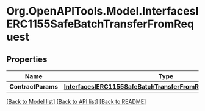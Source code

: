 # Org.OpenAPITools.Model.InterfacesIERC1155SafeBatchTransferFromRequest

## Properties

Name | Type | Description | Notes
------------ | ------------- | ------------- | -------------
**ContractParams** | [**InterfacesIERC1155SafeBatchTransferFromRequestContractParams**](InterfacesIERC1155SafeBatchTransferFromRequestContractParams.md) |  | 

[[Back to Model list]](../README.md#documentation-for-models) [[Back to API list]](../README.md#documentation-for-api-endpoints) [[Back to README]](../README.md)

